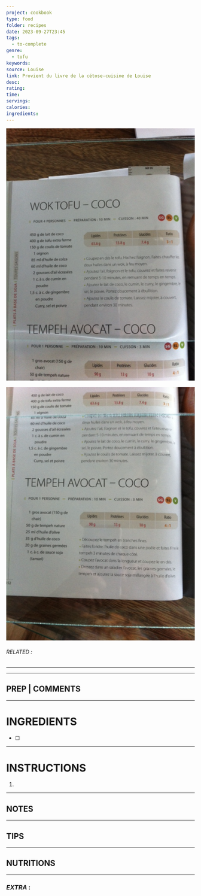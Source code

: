 ```yaml
---
project: cookbook
type: food
folder: recipes
date: 2023-09-27T23:45
tags:
  - to-complete
genre:
  - tofu
keywords: 
source: Louise
link: Provient du livre de la cétose-cuisine de Louise
desc: 
rating: 
time: 
servings: 
calories: 
ingredients:
---
```


![IMAGE](image_493.png)

![IMAGE](image_494.png)

###### *RELATED* : 
---


---
## PREP | COMMENTS



---
# INGREDIENTS

- [ ] 

---
# INSTRUCTIONS

1. 

---
## NOTES



---
## TIPS



---
## NUTRITIONS



---
### *EXTRA* :



